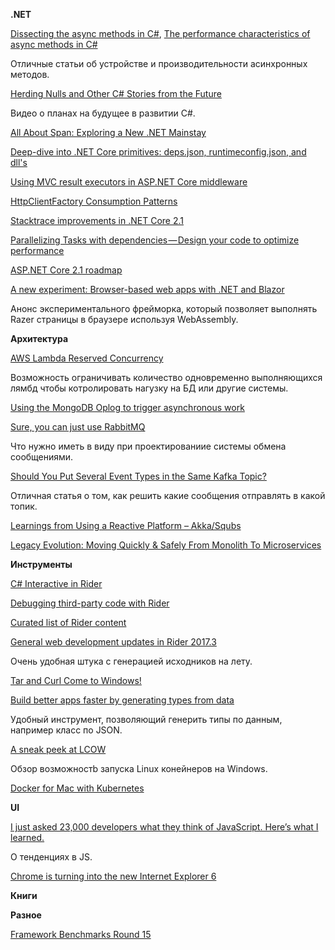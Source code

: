 **.NET**

[Dissecting the async methods in C#](https://blogs.msdn.microsoft.com/seteplia/2017/11/30/dissecting-the-async-methods-in-c/), [The performance characteristics of async methods in C#](https://blogs.msdn.microsoft.com/seteplia/2018/01/25/the-performance-characteristics-of-async-methods/)

Отличные статьи об устройстве и производительности асинхронных методов.

[Herding Nulls and Other C# Stories from the Future](https://www.infoq.com/presentations/c-sharp-future)

Видео о планах на будущее в развитии C#.

[All About Span: Exploring a New .NET Mainstay](https://msdn.microsoft.com/en-us/magazine/mt814808)

[Deep-dive into .NET Core primitives: deps.json, runtimeconfig.json, and dll's](http://www.natemcmaster.com/blog/2017/12/21/netcore-primitives/)

[Using MVC result executors in ASP.NET Core middleware](http://kristian.hellang.com/using-mvc-result-executors-in-middleware/)

[HttpClientFactory Consumption Patterns](https://github.com/aspnet/HttpClientFactory/wiki/Consumption-Patterns)

[Stacktrace improvements in .NET Core 2.1](https://www.ageofascent.com/2018/01/26/stack-trace-for-exceptions-in-dotnet-core-2.1/)

[Parallelizing Tasks with dependencies — Design your code to optimize performance](https://medium.com/@TRikace/parallelizing-tasks-with-dependencies-design-your-code-to-optimize-performance-d0948549f1eb)

[ASP.NET Core 2.1 roadmap](https://blogs.msdn.microsoft.com/webdev/2018/02/02/asp-net-core-2-1-roadmap/)

[A new experiment: Browser-based web apps with .NET and Blazor](https://blogs.msdn.microsoft.com/webdev/2018/02/06/blazor-experimental-project/)

Анонс экспериментального фрейморка, который позволяет выполнять Razer страницы в браузере используя WebAssembly.

**Архитектура**

[AWS Lambda Reserved Concurrency](https://blog.symphonia.io/aws-lambda-reserved-concurrency-f2c3a32b9f1d)

Возможность ограничивать количество одновременно выполняющихся лямбд чтобы котролировать нагузку на БД или другие системы.

[Using the MongoDB Oplog to trigger asynchronous work](https://engineering.yesware.com/2016/03/22/using-the-mongodb-oplog-to-trigger-asynchronous-work/)

[Sure, you can just use RabbitMQ](https://www.make-awesome.com/2017/12/sure-you-can-just-use-rabbitmq/)

Что нужно иметь в виду при проектированиие системы обмена сообщениями.

[Should You Put Several Event Types in the Same Kafka Topic?](https://www.confluent.io/blog/put-several-event-types-kafka-topic/)

Отличная статья о том, как решить какие сообщения отправлять в какой топик.

[Learnings from Using a Reactive Platform – Akka/Squbs](https://www.paypal-engineering.com/2017/12/13/learnings-from-using-a-reactive-platform-akkasqubs/)

[Legacy Evolution: Moving Quickly & Safely From Monolith To Microservices](http://insights.adaptechsolutions.net/legacy-evolution-whitepaper/)

**Инструменты**

[C# Interactive in Rider](https://blog.jetbrains.com/dotnet/2017/12/01/c-interactive-rider/)

[Debugging third-party code with Rider](https://blog.jetbrains.com/dotnet/2017/12/20/debugging-third-party-code-rider/)

[Curated list of Rider content](https://github.com/maartenba/rider-content/blob/master/README.md)

[General web development updates in Rider 2017.3](https://blog.jetbrains.com/dotnet/2018/02/21/general-web-development-updates-rider-2017-3/)

Очень удобная штука с генерацией исходников на лету.

[Tar and Curl Come to Windows!](https://blogs.technet.microsoft.com/virtualization/2017/12/19/tar-and-curl-come-to-windows/)

[Build better apps faster by generating types from data](https://quicktype.io/)

Удобный инструмент, позволяющий генерить типы по данным, например класс по JSON.

[A sneak peek at LCOW](https://stefanscherer.github.io/sneak-peek-at-lcow/)

Обзор возможностb запуска Linux конейнеров на Windows.

[Docker for Mac with Kubernetes](https://blog.docker.com/2018/01/docker-mac-kubernetes/)

**UI**

[I just asked 23,000 developers what they think of JavaScript. Here’s what I learned.](https://medium.freecodecamp.org/i-just-asked-23-000-developers-what-they-think-of-javascript-heres-what-i-learned-9a06b61998fa)

О тенденциях в JS.

[Chrome is turning into the new Internet Explorer 6](https://www.theverge.com/2018/1/4/16805216/google-chrome-only-sites-internet-explorer-6-web-standards)

**Книги**

**Разное**

[Framework Benchmarks Round 15](https://www.techempower.com/blog/2018/02/14/framework-benchmarks-round-15/)

<script async src="https://platform.twitter.com/widgets.js" charset="utf-8"></script>
